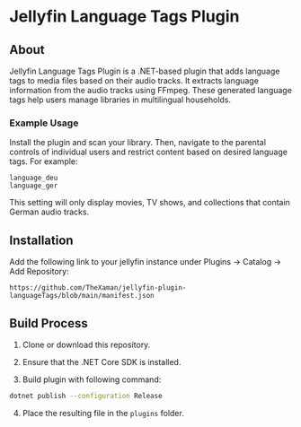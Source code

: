 # Jellyfin Language Tags Plugin

## About
Jellyfin Language Tags Plugin is a .NET-based plugin that adds language tags to media files based on their audio tracks. It extracts language information from the audio tracks using FFmpeg. These generated language tags help users manage libraries in multilingual households.

### Example Usage
Install the plugin and scan your library. Then, navigate to the parental controls of individual users and restrict content based on desired language tags. For example:
```
language_deu
language_ger
```
This setting will only display movies, TV shows, and collections that contain German audio tracks.

## Installation
Add the following link to your jellyfin instance under Plugins -> Catalog -> Add Repository:
```
https://github.com/TheXaman/jellyfin-plugin-languageTags/blob/main/manifest.json
```

## Build Process

1. Clone or download this repository.

2. Ensure that the .NET Core SDK is installed.

3. Build plugin with following command:

```sh
dotnet publish --configuration Release
```

4. Place the resulting file in the `plugins` folder.
